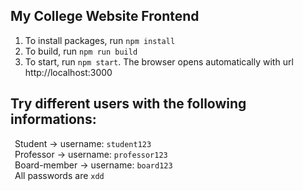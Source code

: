 ## My College Website Frontend

1. To install packages, run `npm install`
2. To build, run `npm run build`
3. To start, run `npm start`. The browser opens automatically with url http://localhost:3000

## Try different users with the following informations:

&ensp;Student -> username: `student123`\
&ensp;Professor -> username: `professor123`\
&ensp;Board-member -> username: `board123`\
&ensp;All passwords are `xdd`
